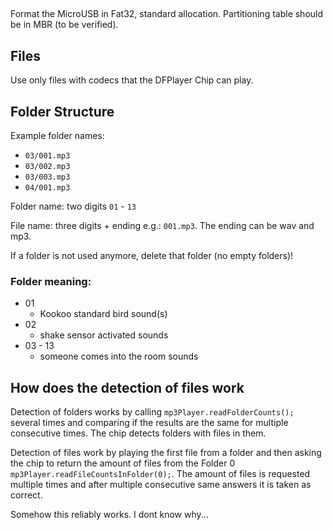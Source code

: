 ##
Format the MicroUSB in Fat32, standard allocation.
Partitioning table should be in MBR (to be verified).
## Files

Use only files with codecs that the DFPlayer Chip can play.


## Folder Structure

Example folder names: 
- ``03/001.mp3``
- ``03/002.mp3``
- ``03/003.mp3``
- ``04/001.mp3``

Folder name: two digits ``01`` - ``13``

File name: three digits + ending e.g.: ``001.mp3``. The ending can be wav and mp3.

If a folder is not used anymore, delete that folder (no empty folders)!

### Folder meaning:
- 01
  - Kookoo standard bird sound(s)
- 02
  - shake sensor activated sounds
- 03 - 13
  - someone comes into the room sounds

## How does the detection of files work
Detection of folders works by calling ``mp3Player.readFolderCounts();`` several times
and comparing if the results are the same for multiple consecutive times.
The chip detects folders with files in them.

Detection of files work by playing the first file from a folder and then asking the
chip to return the amount of files from the Folder 0 ``mp3Player.readFileCountsInFolder(0);``.
The amount of files is requested multiple times and after multiple consecutive same answers
it is taken as correct.

Somehow this reliably works. I dont know why...

